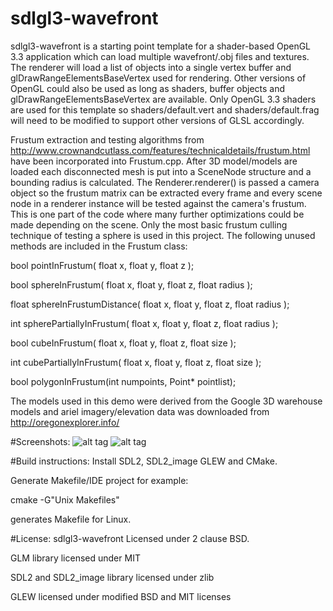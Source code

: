 # sdlgl3-wavefront

sdlgl3-wavefront is a starting point template for a shader-based OpenGL 3.3 application which can load multiple wavefront/.obj files and textures. The renderer will load a list of objects into a single vertex buffer and glDrawRangeElementsBaseVertex used for rendering. Other versions of OpenGL could also be used as long as shaders, buffer objects and glDrawRangeElementsBaseVertex are available. Only OpenGL 3.3 shaders are used for this template so shaders/default.vert and shaders/default.frag will need to be modified to support other versions of GLSL accordingly.

Frustum extraction and testing algorithms from http://www.crownandcutlass.com/features/technicaldetails/frustum.html have been incorporated into Frustum.cpp. After 3D model/models are loaded each disconnected mesh is put into a SceneNode structure and a bounding radius is calculated. The Renderer.renderer() is passed a camera object so the frustum matrix can be extracted every frame and every scene node in a renderer instance will be tested against the camera's frustum. This is one part of the code where many further optimizations could be made depending on the scene. Only the most basic frustum culling technique of testing a sphere is used in this project. The following unused methods are included in the Frustum class:
 
bool pointInFrustum( float x, float y, float z );

bool sphereInFrustum( float x, float y, float z, float radius );

float sphereInFrustumDistance( float x, float y, float z, float radius );

int spherePartiallyInFrustum( float x, float y, float z, float radius );

bool cubeInFrustum( float x, float y, float z, float size );

int cubePartiallyInFrustum( float x, float y, float z, float size );

bool polygonInFrustum(int numpoints, Point* pointlist);
 
The models used in this demo were derived from the Google 3D warehouse models and ariel imagery/elevation data was downloaded from http://oregonexplorer.info/

#Screenshots:
![alt tag](https://raw.githubusercontent.com/chrisliebert/sdlgl3-wavefront/master/sdlgl3-wavefront_screenshot.png)
![alt tag](https://raw.githubusercontent.com/chrisliebert/sdlgl3-wavefront/master/sdlgl3-wavefront_screenshot2.png)

#Build instructions:
Install SDL2, SDL2_image GLEW and CMake.

Generate Makefile/IDE project for example:

cmake -G"Unix Makefiles"

generates Makefile for Linux.

#License:
sdlgl3-wavefront Licensed under 2 clause BSD.

GLM library licensed under MIT

SDL2 and SDL2_image library licensed under zlib

GLEW licensed under modified BSD and MIT licenses
